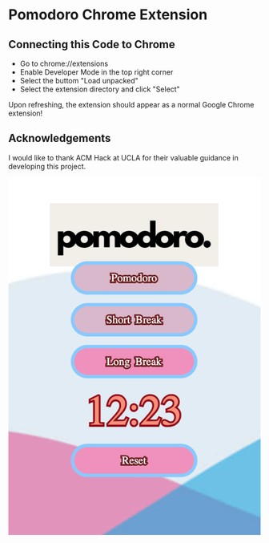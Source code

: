 # Pomodoro Chrome Extension

## Connecting this Code to Chrome
- Go to chrome://extensions
- Enable Developer Mode in the top right corner
- Select the buttom "Load unpacked"
- Select the extension directory and click "Select" 

Upon refreshing, the extension should appear as a normal Google Chrome extension!

## Acknowledgements
I would like to thank ACM Hack at UCLA for their valuable guidance in developing this project. 

![Screenshot of the working Pomodoro Timer Extension.](/assets/Extension.png)